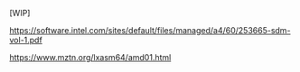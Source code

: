 [WIP]

https://software.intel.com/sites/default/files/managed/a4/60/253665-sdm-vol-1.pdf

https://www.mztn.org/lxasm64/amd01.html

